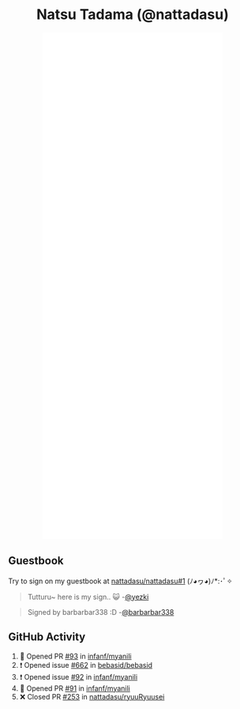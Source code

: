 <div align="center">

# Natsu Tadama (@nattadasu)

![Github Metrics](github-metrics.svg)
</div>

## Guestbook

Try to sign on my guestbook at [nattadasu/nattadasu#1](https://github.com/nattadasu/nattadasu/issues/1) (ﾉ◕ヮ◕)ﾉ\*:･ﾟ✧

<!--START:guestbook-->
> Tutturu~  here is my sign.. :smiley_cat: 
-[@yezki](https://github.com/yezki)

> Signed by barbarbar338 :D
-[@barbarbar338](https://github.com/barbarbar338)
<!--END:guestbook-->

## GitHub Activity
<!--START_SECTION:activity-->
1. 💪 Opened PR [#93](https://github.com/infanf/myanili/pull/93) in [infanf/myanili](https://github.com/infanf/myanili)
2. ❗ Opened issue [#662](https://github.com/bebasid/bebasid/issues/662) in [bebasid/bebasid](https://github.com/bebasid/bebasid)
3. ❗ Opened issue [#92](https://github.com/infanf/myanili/issues/92) in [infanf/myanili](https://github.com/infanf/myanili)
4. 💪 Opened PR [#91](https://github.com/infanf/myanili/pull/91) in [infanf/myanili](https://github.com/infanf/myanili)
5. ❌ Closed PR [#253](https://github.com/nattadasu/ryuuRyuusei/pull/253) in [nattadasu/ryuuRyuusei](https://github.com/nattadasu/ryuuRyuusei)
<!--END_SECTION:activity-->
